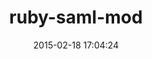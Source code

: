 ---
layout: post
title:  "ruby-saml-mod"
repo:   "instructure/ruby-saml"
date:   2015-02-18 17:04:24
gemurl: http://github.com/instructure/ruby-saml
---
